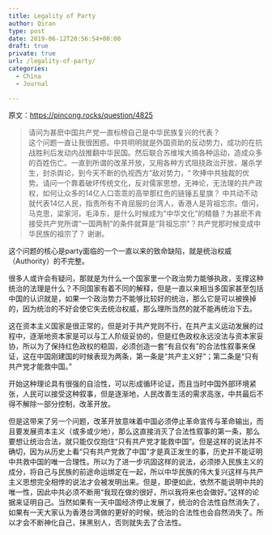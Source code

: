 ```yaml
---
title: Legality of Party
author: Qiran
type: post
date: 2019-06-12T20:56:54+00:00
draft: true
private: true
url: /legality-of-party/
categories:
  - China
  - Journal

---
```

原文：https://pincong.rocks/question/4825

<blockquote class="wp-block-quote is-layout-flow wp-block-quote-is-layout-flow">
  <p>
    请问为甚麽中国共产党一直标榜自己是中华民族复兴的代表？<br />这个问题一直让我很困惑。中共明明就是外国资助的反动势力，成功的在抗战胜利后发动内战推翻中华民国。然后联合苏维埃大搞各种运动，造成众多的百姓伤亡。一直到所谓的改革开放，又用各种方式阻挠政治开放，屠杀学生，封杀舆论，到今天不断的仇视西方”敌对势力，“ 吹捧中共独裁的优势。请问一个靠着破坏传统文化，反对儒家思想，无神论，无法理的共产政权，如何让众多的14亿人口乖乖的高举那红色的链锤五星旗？ 中共动不动就代表14亿人民，指责所有不肯屈服的台湾人，香港人是背祖忘宗。借问，马克思，梁家河，毛泽东，是什么时候成为“中华文化”的精髓？为甚麽不肯接受共产党所谓“一国两制”的条件就算是“背祖忘宗”？共产党那时候变成中华民族的祖宗了？ 谢谢。
  </p>
</blockquote>

这个问题的核心是party面临的一个一直以来的致命缺陷，就是统治权威（Authority）的不完整。

很多人或许会有疑问，那就是为什么一个国家里一个政治势力能够执政，支撑这种统治的法理是什么？不同国家有着不同的解释，但是一直以来相当多国家甚至包括中国的认识就是，如果一个政治势力不能够比较好的统治，那么它是可以被换掉的，因为统治的不好会使它失去统治权威，那么理所当然的就不能再统治下去。

这在资本主义国家是很正常的，但是对于共产党则不行，在共产主义运动发展的过程中，逐渐地资本家是可以与工人阶级妥协的，但是红色政权永远没法与资本家妥协，所以为了保持红色政权的稳固，必须创造一套“有且仅有”的合法性叙事来保证，这在中国刚建国的时候表现为两条，第一条是“共产主义好”；第二条是“只有共产党才能救中国。”

开始这种理论具有很强的自洽性，可以形成循环论证，而且当时中国外部环境紧张，人民可以接受这种叙事，但是逐渐地，人民改善生活的需求高涨，中共最后不得不解除一部分控制，改革开放。

但是这带来了另一个问题，改革开放意味着中国必须停止革命宣传与革命输出，而且要发展资本主义（或多或少地），那么这直接消灭了合法性叙事的第一条，那么要想让统治合法，就只能仅仅抱住“只有共产党才能救中国”。但是这样的说法并不确切，因为从历史上看“只有共产党救了中国”才是真正发生的事，历史并不能证明中共救中国的唯一合理性。所以为了进一步巩固这样的说法，必须掺入民族主义的成分，将自己与民族的前途命运绑定在一起，所以中华民族的伟大复兴这样与共产主义思想完全相悖的说法才会被发明出来。但是，即便如此，依然不能说明中共的唯一性，因此中共必须不断用“我现在做的很好，所以我将来也会做好。”这样的论据来证明自己。当然如果有一天中国经济停止发展了，统治的合法性自然消失了，如果有一天大家认为香港台湾做的更好的时候，统治的合法性也会自然消失了。所以才会不断神化自己，抹黑别人，否则就失去了合法性。